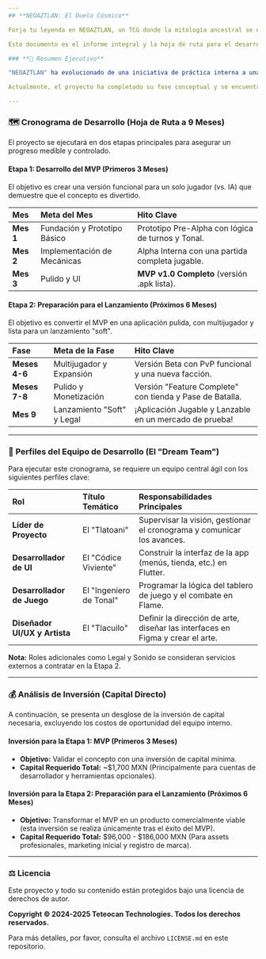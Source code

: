 ```yaml
---
## **NEOAZTLAN: El Duelo Cósmico**

Forja tu leyenda en NEOAZTLAN, un TCG donde la mitología ancestral se encuentra con la guerra ciberpunk.

Este documento es el informe integral y la hoja de ruta para el desarrollo del proyecto "NEOAZTLAN".

### **📜 Resumen Ejecutivo**

"NEOAZTLAN" ha evolucionado de una iniciativa de práctica interna a una propuesta de negocio completa para un juego de cartas coleccionables (TCG) para móviles. El concepto se apalanca en la identidad de nuestra empresa para lanzar un producto con una temática única: la fusión de la mitología mesoamericana con una estética ciberpunk.

Actualmente, el proyecto ha completado su fase conceptual y se encuentra en la etapa de **preproducción**, con el objetivo de desarrollar un **Prototipo Jugable Mínimo (MVP)** en los próximos tres meses.

---
```


### **🗺️ Cronograma de Desarrollo (Hoja de Ruta a 9 Meses)**

El proyecto se ejecutará en dos etapas principales para asegurar un progreso medible y controlado.

#### **Etapa 1: Desarrollo del MVP (Primeros 3 Meses)**

El objetivo es crear una versión funcional para un solo jugador (vs. IA) que demuestre que el concepto es divertido.

| Mes | Meta del Mes | Hito Clave |
| :--- | :--- | :--- |
| **Mes 1** | Fundación y Prototipo Básico | Prototipo Pre-Alpha con lógica de turnos y Tonal. |
| **Mes 2** | Implementación de Mecánicas | Alpha Interna con una partida completa jugable. |
| **Mes 3** | Pulido y UI | **MVP v1.0 Completo** (versión .apk lista). |

#### **Etapa 2: Preparación para el Lanzamiento (Próximos 6 Meses)**

El objetivo es convertir el MVP en una aplicación pulida, con multijugador y lista para un lanzamiento "soft".

| Fase | Meta de la Fase | Hito Clave |
| :--- | :--- | :--- |
| **Meses 4-6** | Multijugador y Expansión | Versión Beta con PvP funcional y una nueva facción. |
| **Meses 7-8** | Pulido y Monetización | Versión "Feature Complete" con tienda y Pase de Batalla. |
| **Mes 9** | Lanzamiento "Soft" y Legal | ¡Aplicación Jugable y Lanzable en un mercado de prueba! |

---

### **👥 Perfiles del Equipo de Desarrollo (El "Dream Team")**

Para ejecutar este cronograma, se requiere un equipo central ágil con los siguientes perfiles clave:

| Rol | Título Temático | Responsabilidades Principales |
| :--- | :--- | :--- |
| **Líder de Proyecto** | El "Tlatoani" | Supervisar la visión, gestionar el cronograma y comunicar los avances. |
| **Desarrollador de UI** | El "Códice Viviente" | Construir la interfaz de la app (menús, tienda, etc.) en Flutter. |
| **Desarrollador de Juego** | El "Ingeniero de Tonal" | Programar la lógica del tablero de juego y el combate en Flame. |
| **Diseñador UI/UX y Artista** | El "Tlacuilo" | Definir la dirección de arte, diseñar las interfaces en Figma y crear el arte. |

**Nota:** Roles adicionales como Legal y Sonido se consideran servicios externos a contratar en la Etapa 2.

---

### **💰 Análisis de Inversión (Capital Directo)**

A continuación, se presenta un desglose de la inversión de capital necesaria, excluyendo los costos de oportunidad del equipo interno.

#### **Inversión para la Etapa 1: MVP (Primeros 3 Meses)**

- **Objetivo:** Validar el concepto con una inversión de capital mínima.
- **Capital Requerido Total:** ~$1,700 MXN (Principalmente para cuentas de desarrollador y herramientas opcionales).

#### **Inversión para la Etapa 2: Preparación para el Lanzamiento (Próximos 6 Meses)**

- **Objetivo:** Transformar el MVP en un producto comercialmente viable (esta inversión se realiza únicamente tras el éxito del MVP).
- **Capital Requerido Total:** $96,000 - $186,000 MXN (Para assets profesionales, marketing inicial y registro de marca).

---

### **⚖️ Licencia**

Este proyecto y todo su contenido están protegidos bajo una licencia de derechos de autor.

**Copyright © 2024-2025 Teteocan Technologies. Todos los derechos reservados.**

Para más detalles, por favor, consulta el archivo `LICENSE.md` en este repositorio.
